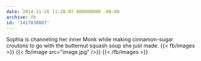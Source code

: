 ```yaml
---
date: 2014-11-26 11:28:07.000000000 -08:00
archive: fb
id: '1417030087'
---
```


Sophia is channeling her inner Monk while making cinnamon-sugar croutons to go with the butternut squash soup she just made.
{{< fb/images >}}
{{< fb/image src="image.jpg" />}}
{{< /fb/images >}}
